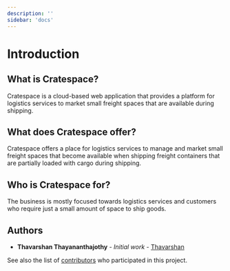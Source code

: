 ```yaml
---
description: ''
sidebar: 'docs'
---
```


# Introduction

## What is Cratespace?

Cratespace is a cloud-based web application that provides a platform for logistics services to market small freight spaces that are available during shipping.

## What does Cratespace offer?

Cratespace offers a place for logistics services to manage and market small freight spaces that become available when shipping freight containers that are partially loaded with cargo during shipping.

## Who is Cratespace for?

The business is mostly focused towards logistics services and customers who require just a small amount of space to ship goods.

## Authors

* **Thavarshan Thayananthajothy** - *Initial work* - [Thavarshan](https://github.com/Thavarshan)

See also the list of [contributors](https://github.com/Thavarshan/cratespace/contributors) who participated in this project.

